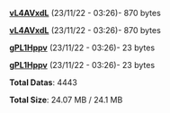 [**vL4AVxdL**](/data/vL4AVxdL.txt) (23/11/22 - 03:26)- 870 bytes

[**vL4AVxdL**](/data/vL4AVxdL.txt) (23/11/22 - 03:26)- 870 bytes

[**gPL1Hppv**](/data/gPL1Hppv.txt) (23/11/22 - 03:26)- 23 bytes

[**gPL1Hppv**](/data/gPL1Hppv.txt) (23/11/22 - 03:26)- 23 bytes

**Total Datas**: 4443

**Total Size**: 24.07 MB / 24.1 MB